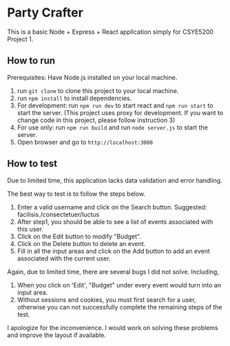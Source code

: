 # Party Crafter

This is a basic Node + Express + React application simply for CSYE5200 Project 1.

## How to run

Prerequisites: Have Node.js installed on your local machine.

1. run `git clone` to clone this project to your local machine.
2. run `npm install` to install dependencies.
3. For development: run `npm run dev` to start react and `npm run start` to start the server.
(This project uses proxy for development. If you want to change code in this project, please follow instruction 3)
4. For use only: run `npm run build` and run `node server.js` to start the server.
5. Open browser and go to `http://localhost:3000`

## How to test
Due to limited time, this application lacks data validation and error handling.

The best way to test is to follow the steps below.
1. Enter a valid username and click on the Search button. Suggested: facilisis./consectetuer/luctus
2. After step1, you should be able to see a list of events associated with this user.
3. Click on the Edit button to modify "Budget".
4. Click on the Delete button to delete an event.
5. Fill in all the input areas and click on the Add button to add an event associated with the current user.

Again, due to limited time, there are several bugs I did not solve. Including,
1. When you click on 'Edit', "Budget" under every event would turn into an input area.
2. Without sessions and cookies, you must first search for a user, otherwise you can not successfully complete the remaining steps of the test.

I apologize for the inconvenience. I would work on solving these problems and improve the layout if available.
